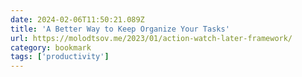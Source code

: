 ```yaml
---
date: 2024-02-06T11:50:21.089Z
title: 'A Better Way to Keep Organize Your Tasks'
url: https://molodtsov.me/2023/01/action-watch-later-framework/
category: bookmark
tags: ['productivity']
---
```


